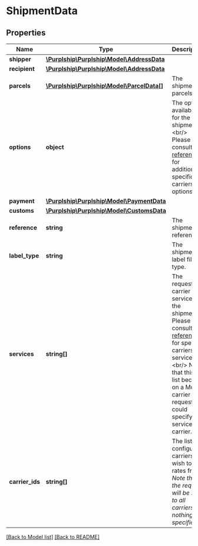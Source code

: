 # ShipmentData

## Properties
Name | Type | Description | Notes
------------ | ------------- | ------------- | -------------
**shipper** | [**\Purplship\Purplship\Model\AddressData**](AddressData.md) |  | 
**recipient** | [**\Purplship\Purplship\Model\AddressData**](AddressData.md) |  | 
**parcels** | [**\Purplship\Purplship\Model\ParcelData[]**](ParcelData.md) | The shipment&#x27;s parcels | 
**options** | **object** | The options available for the shipment.&lt;br/&gt; Please consult [the reference](#operation/references) for additional specific carriers options. | [optional] 
**payment** | [**\Purplship\Purplship\Model\PaymentData**](PaymentData.md) |  | [optional] 
**customs** | [**\Purplship\Purplship\Model\CustomsData**](CustomsData.md) |  | [optional] 
**reference** | **string** | The shipment reference | [optional] 
**label_type** | **string** | The shipment label file type. | [optional] [default to 'PDF']
**services** | **string[]** | The requested carrier service for the shipment.  Please consult [the reference](#operation/references) for specific carriers services.&lt;br/&gt; Note that this is a list because on a Multi-carrier rate request you could specify a service per carrier. | [optional] 
**carrier_ids** | **string[]** | The list of configured carriers you wish to get rates from.  *Note that the request will be sent to all carriers in nothing is specified* | [optional] 

[[Back to Model list]](../../README.md#documentation-for-models) [[Back to README]](../../README.md)

